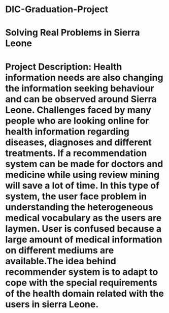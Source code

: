 # DIC-Graduation-Project
# Solving Real Problems in Sierra Leone
# Project Description: Health information needs are also changing the information seeking behaviour and can be observed around Sierra Leone. Challenges faced by many people who are looking online for health information regarding diseases, diagnoses and different treatments. If a recommendation system can be made for doctors and medicine while using review mining will save a lot of time. In this type of system, the user face problem in understanding the heterogeneous medical vocabulary as the users are laymen. User is confused because a large amount of medical information on different mediums are available.The idea behind recommender system is to adapt to cope with the special requirements of the health domain related with the users in sierra Leone.
